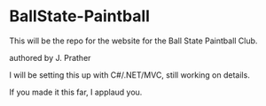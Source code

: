 BallState-Paintball
===================

This will be the repo for the website for the Ball State Paintball Club.

authored by J. Prather

I will be setting this up with C#/.NET/MVC, still working on details.

If you made it this far, I applaud you.
